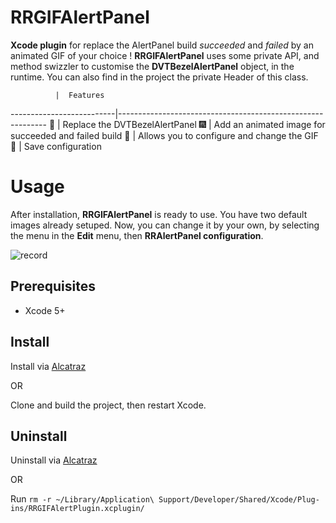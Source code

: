 # RRGIFAlertPanel
**Xcode plugin** for replace the AlertPanel build *succeeded* and *failed* by an animated GIF of your choice !
**RRGIFAlertPanel** uses some private API, and method swizzler to customise the **DVTBezelAlertPanel** object, in the runtime.
You can also find in the project the private Header of this class.

              |  Features
--------------------------|------------------------------------------------------------
:imp: | Replace the DVTBezelAlertPanel
:fireworks: | Add an animated image for succeeded and failed build
:wrench: | Allows you to configure and change the GIF
:floppy_disk: | Save configuration

# Usage

After installation, **RRGIFAlertPanel** is ready to use. You have two default images already setuped. Now, you can change it by your own, by selecting the menu in the **Edit** menu, then **RRAlertPanel configuration**.

![record](https://cloud.githubusercontent.com/assets/3276768/14404359/077ac0ea-fea6-11e5-890f-9ea5a1b5b677.gif)

## Prerequisites

- Xcode 5+


## Install

Install via [Alcatraz](http://alcatraz.io/)

OR

Clone and build the project, then restart Xcode.

## Uninstall

Uninstall via [Alcatraz](http://alcatraz.io/)

OR

Run `rm -r ~/Library/Application\ Support/Developer/Shared/Xcode/Plug-ins/RRGIFAlertPlugin.xcplugin/`
